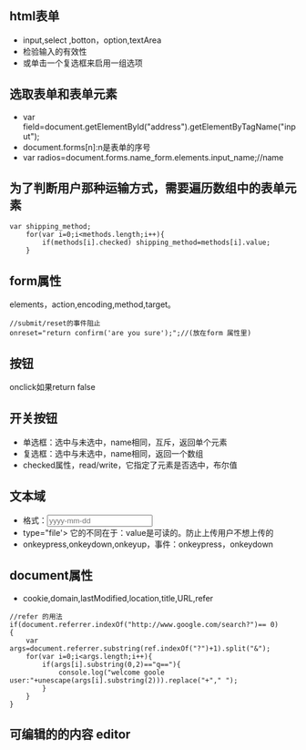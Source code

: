 ## html表单
- input,select ,botton，option,textArea
- 检验输入的有效性
- 或单击一个复选框来启用一组选项

## 选取表单和表单元素
- var field=document.getElementById("address").getElementByTagName("input");
- document.forms[n]:n是表单的序号
- var radios=document.forms.name_form.elements.input_name;//name

## 为了判断用户那种运输方式，需要遍历数组中的表单元素
```
var shipping_method;
    for(var i=0;i<methods.length;i++){
        if(methods[i].checked) shipping_method=methods[i].value;
    }
```
## form属性
elements[](重要)，action,encoding,method,target。
```
//submit/reset的事件阻止
onreset="return confirm('are you sure');";//(放在form 属性里)
```

## 按钮
onclick如果return false 

## 开关按钮
- 单选框：选中与未选中，name相同，互斥，返回单个元素
- 复选框：选中与未选中，name相同，返回一个数组
- checked属性，read/write，它指定了元素是否选中，布尔值

## 文本域
- 格式：<input type="text" name="name" placeholder="yyyy-mm-dd">
- type="file'> 它的不同在于：value是可读的。防止上传用户不想上传的
- onkeypress,onkeydown,onkeyup，事件：onkeypress，onkeydown

## document属性
- cookie,domain,lastModified,location,title,URL,refer
```
//refer 的用法
if(document.referrer.indexOf("http://www.google.com/search?")== 0)
{
    var args=document.referrer.substring(ref.indexOf("?")+1).split("&");
    for(var i=0;i<args.length;i++){
        if(args[i].substring(0,2)=="q=="){
            console.log("welcome goole user:"+unescape(args[i].substring(2))).replace("+"," ");
        }
    }
}

```
## 可编辑的的内容  editor
